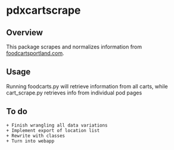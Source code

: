 pdxcartscrape
=============

Overview
-------------
This package scrapes and normalizes information from [foodcartsportland.com](http://www.foodcartsportland.com/).

Usage
----
Running foodcarts.py will retrieve information from all carts, while cart_scrape.py retrieves info from individual pod pages

To do
-----
    + Finish wrangling all data variations
    + Implement export of location list
    + Rewrite with classes
    + Turn into webapp
